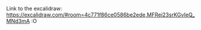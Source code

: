 Link to the excalidraw: https://excalidraw.com/#room=4c771f86ce0586be2ede,MFRei23srKGvIeQ_MNd3mA :O
